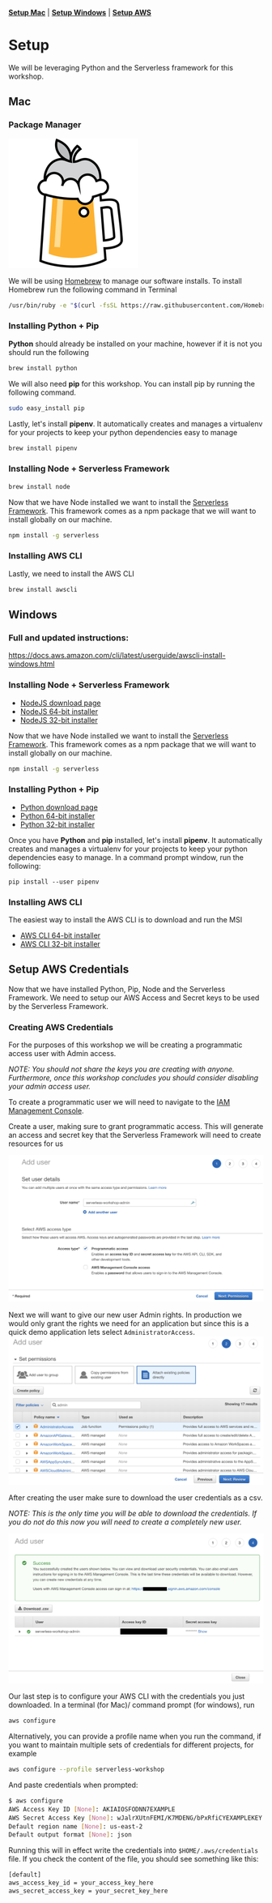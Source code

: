 
**[Setup Mac](#mac)** | **[Setup Windows](#windows)** | **[Setup AWS](#setup-aws-credentials)**

# Setup

We will be leveraging Python and the Serverless framework for this workshop. 

## Mac


### Package Manager

![Homebrew](../assets/images/homebrew.png)

We will be using [Homebrew](https://brew.sh/) to manage our software installs. To install Homebrew run the following command in Terminal 

```bash
/usr/bin/ruby -e "$(curl -fsSL https://raw.githubusercontent.com/Homebrew/install/master/install)"
```

### Installing Python + Pip

**Python** should already be installed on your machine, however if it is not you should run the following

```bash
brew install python
```

We will also need **pip** for this workshop. You can install pip by running the following command.

```bash
sudo easy_install pip
```

Lastly, let's install **pipenv**. It automatically creates and manages a virtualenv for your projects to keep your python dependencies easy to manage

```bash
brew install pipenv 
```

### Installing Node + Serverless Framework

```bash
brew install node
```

Now that we have Node installed we want to install the [Serverless Framework](https://serverless.com/). This framework comes as a npm package that we will want to install globally on our machine.

```bash
npm install -g serverless
```

### Installing AWS CLI

Lastly, we need to install the AWS CLI

``` bash
brew install awscli
```

## Windows

### Full and updated instructions: 
https://docs.aws.amazon.com/cli/latest/userguide/awscli-install-windows.html

### Installing Node + Serverless Framework

- [NodeJS download page](https://nodejs.org/en/download)
- [NodeJS 64-bit installer](https://nodejs.org/dist/v8.12.0/node-v8.12.0-x64.msi)
- [NodeJS 32-bit installer](https://nodejs.org/dist/v8.12.0/node-v8.12.0-x86.msi)


Now that we have Node installed we want to install the [Serverless Framework](https://serverless.com/). This framework comes as a npm package that we will want to install globally on our machine.

```bash
npm install -g serverless
```

### Installing Python + Pip

- [Python download page](https://www.python.org/downloads/release/python-367)
- [Python 64-bit installer](https://www.python.org/ftp/python/3.6.7/python-3.6.7-amd64.exe)
- [Python 32-bit installer](https://www.python.org/ftp/python/3.6.7/python-3.6.7.exe)


Once you have **Python** and **pip** installed, let's install **pipenv**. It automatically creates and manages a virtualenv for your projects to keep your python dependencies easy to manage. In a command prompt window, run the following:

```
pip install --user pipenv
```

### Installing AWS CLI
The easiest way to install the AWS CLI is to download and run the MSI
- [AWS CLI 64-bit installer](https://s3.amazonaws.com/aws-cli/AWSCLI64PY3.msi)
- [AWS CLI 32-bit installer](https://s3.amazonaws.com/aws-cli/AWSCLI32PY3.msi)

## Setup AWS Credentials

Now that we have installed Python, Pip, Node and the Serverless Framework. We need to setup our AWS Access and Secret keys to be used by the Serverless Framework.

### Creating AWS Credentials

For the purposes of this workshop we will be creating a programmatic access user with Admin access. 

_*NOTE*: You should not share the keys you are creating with anyone. Furthermore, once this workshop concludes you should consider disabling your admin access user._

To create a programmatic user we will need to navigate to the [IAM Management Console](https://console.aws.amazon.com/iam/home?#/users$new?step=details).


Create a user, making sure to grant programmatic access. This will generate an access and secret key that the Serverless Framework will need to create resources for us

![Add User](../assets/images/add-user.png)

Next we will want to give our new user Admin rights. In production we would only grant the rights we need for an application but since this is a quick demo application lets select `AdministratorAccess`.
![Admin Rights](../assets/images/admin-rights.png)

After creating the user make sure to download the user credentials as a csv. 


_*NOTE*: This is the only time you will be able to download the credentials. If you do not do this now you will need to create a completely new user._

![User Creds](../assets/images/user-creds.png)

Our last step is to configure your AWS CLI with the credentials you just downloaded. In a terminal (for Mac)/ command prompt (for windows), run 

```bash
aws configure
```

Alternatively, you can provide a profile name when you run the command, if you want to maintain multiple sets of credentials for different projects, for example 

```bash
aws configure --profile serverless-workshop
```

And paste credentials when prompted: 

```bash
$ aws configure
AWS Access Key ID [None]: AKIAIOSFODNN7EXAMPLE
AWS Secret Access Key [None]: wJalrXUtnFEMI/K7MDENG/bPxRfiCYEXAMPLEKEY
Default region name [None]: us-east-2
Default output format [None]: json
```

Running this will in effect write the credentials into `$HOME/.aws/credentials` file. If you check the content of the file, you should see something like this:

```
[default]
aws_access_key_id = your_access_key_here
aws_secret_access_key = your_secret_key_here
```

